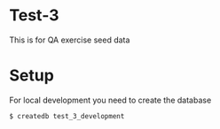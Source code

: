 # Test-3
This is for QA exercise seed data


# Setup

For local development you need to create the database

```sh
$ createdb test_3_development
```
